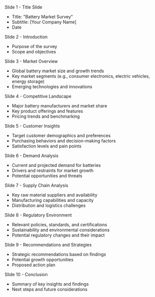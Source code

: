 Slide 1 - Title Slide
- Title: "Battery Market Survey"
- Subtitle: [Your Company Name]
- Date

Slide 2 - Introduction
- Purpose of the survey
- Scope and objectives

Slide 3 - Market Overview
- Global battery market size and growth trends
- Key market segments (e.g., consumer electronics, electric vehicles, energy storage)
- Emerging technologies and innovations

Slide 4 - Competitive Landscape
- Major battery manufacturers and market share
- Key product offerings and features
- Pricing trends and benchmarking

Slide 5 - Customer Insights
- Target customer demographics and preferences
- Purchasing behaviors and decision-making factors
- Satisfaction levels and pain points

Slide 6 - Demand Analysis
- Current and projected demand for batteries
- Drivers and restraints for market growth
- Potential opportunities and threats

Slide 7 - Supply Chain Analysis
- Key raw material suppliers and availability
- Manufacturing capabilities and capacity
- Distribution and logistics challenges

Slide 8 - Regulatory Environment
- Relevant policies, standards, and certifications
- Sustainability and environmental considerations
- Potential regulatory changes and their impact

Slide 9 - Recommendations and Strategies
- Strategic recommendations based on findings
- Potential growth opportunities
- Proposed action plan

Slide 10 - Conclusion
- Summary of key insights and findings
- Next steps and future considerations
